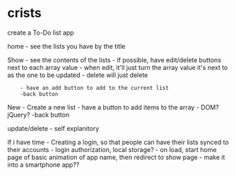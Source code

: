 # crists

create a To-Do list app

home - see the lists you have by the title

Show - see the contents of the lists
        - if possible, have edit/delete buttons next to each array value
            - when edit, it'll just turn the array value it's next to as the one to be updated
            - delete will just delete
        
        - have an add button to add to the current list
        -back button

New - Create a new list
        - have a button to add items to the array
            - DOM? jQuery?
        -back button


update/delete - self explanitory

If i have time 
    - Creating a login, so that people can have their lists synced to their accounts
        - login authorization, local storage?
    - on load, start home page of basic animation of app name, then redirect to show page
    - make it into a smartphone app?? 